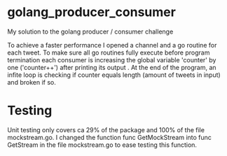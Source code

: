# golang_producer_consumer
My solution to the golang producer / consumer challenge

To achieve a faster performance I opened a channel and a go routine for each tweet. To make sure all go routines fully execute before program termination each consumer is increasing the global variable 'counter' by one ('counter++') after printing its output . At the end of the program, an infite loop is checking if counter equals length (amount of tweets in input) and broken if so.


# Testing
Unit testing only covers ca 29% of the package and 100% of the file mockstream.go.
I changed the function func GetMockStream into func GetStream in the file mockstream.go to ease testing this function.

